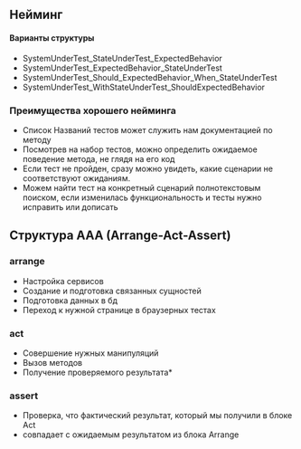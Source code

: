 ## Нейминг

#### Варианты структуры
- SystemUnderTest_StateUnderTest_ExpectedBehavior
- SystemUnderTest_ExpectedBehavior_StateUnderTest
- SystemUnderTest_Should_ExpectedBehavior_When_StateUnderTest
- SystemUnderTest_WithStateUnderTest_ShouldExpectedBehavior


### Преимущества хорошего нейминга 
- Список Названий тестов может служить нам документацией по методу
- Посмотрев на набор тестов, можно определить ожидаемое поведение метода, не глядя на его код
- Если тест не пройден, сразу можно увидеть, какие сценарии не соответствуют ожиданиям.
- Можем найти тест на конкретный сценарий полнотекстовым поиском, если изменилась функциональность и тесты нужно исправить или дописать


## Структура AAA (Arrange-Act-Assert)
### arrange 
- Настройка сервисов
- Создание и подготовка связанных сущностей
- Подготовка данных в бд
- Переход к нужной странице в браузерных тестах
### act 

- Совершение нужных манипуляций
- Вызов методов
- Получение проверяемого результата*


### assert
- Проверка, что фактический результат, который мы получили в блоке Act 
- совпадает с ожидаемым результатом из блока Arrange


